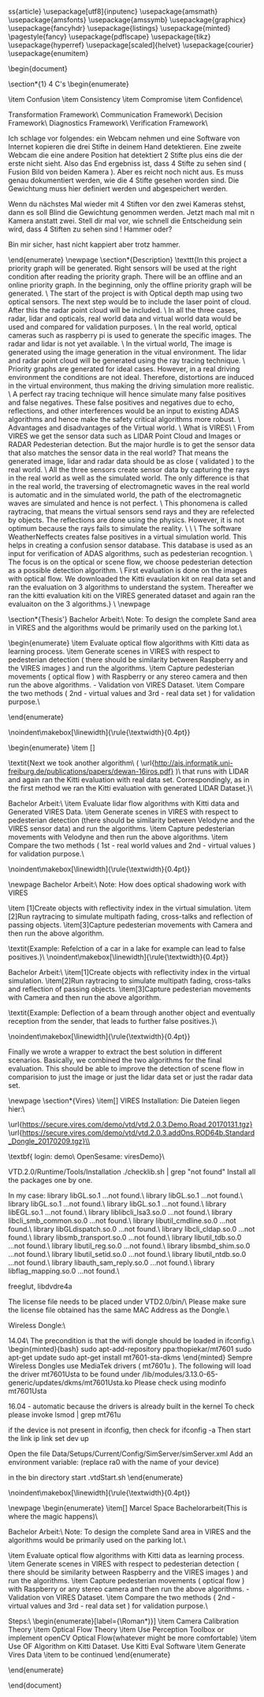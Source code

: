 ss{article}
\usepackage[utf8]{inputenc}
\usepackage{amsmath}
\usepackage{amsfonts}
\usepackage{amssymb}
\usepackage{graphicx}
\usepackage{fancyhdr}
\usepackage{listings}
\usepackage{minted}
\pagestyle{fancy}
\usepackage{pdflscape}
\usepackage{tikz}
\usepackage{hyperref}
\usepackage[scaled]{helvet}
\usepackage{courier}
\usepackage{enumitem}   



\begin{document}


\section*{1} 4 C's
\begin{enumerate}

\item Confusion
\item Consistency
\item Compromise
\item Confidence\\

 Transformation Framework\\
Communication Framework\\
Decision Framework\\
Diagnostics Framework\\
Verification Framework\\

Ich schlage vor folgendes: ein Webcam nehmen und eine Software von Internet kopieren die drei Stifte in deinem Hand detektieren. Eine
zweite Webcam die eine andere Position hat detektiert 2 Stifte plus eins
die der erste nicht sieht. Also das End ergebniss ist, dass 4 Stifte zu
sehen sind ( Fusion Bild von beiden Kamera ).
Aber es reicht noch nicht aus. Es muss genau dokumentiert werden, wie
die 4 Stifte gesehen worden sind. Die Gewichtung muss hier definiert
werden und abgespeichert werden.

Wenn du nächstes Mal wieder mit 4 Stiften vor den zwei Kameras stehst,
dann es soll Blind die Gewichtung genommen werden. Jetzt mach mal mit n
Kamera anstatt zwei. Stell dir mal vor, wie schnell die Entscheidung
sein wird, dass 4 Stiften zu sehen sind ! Hammer oder? 

Bin mir sicher, hast nicht kappiert aber trotz hammer.



\end{enumerate}
\newpage
\section*{Description}
\texttt{In this project a priority graph will be generated. Right sensors will be 
used at the right condition after reading the priority graph.
There will be an offline and an online priority graph. In the beginning,
only the offline priority graph will be generated.
\\
The start of the project is with Optical depth map using two optical sensors.
The next step would be to include the laser point of cloud.
After this the radar point cloud will be included.
\\
In all the three cases, radar, lidar and opticals, real world data and virtual
world data would be used and compared for validation purposes.
\\
In the real world, optical cameras such as raspberry pi is used to generate the
specific images. The radar and lidar is not yet available.
\\
In the virtual world, The image is generated using the image generation 
in the vitual environment.
The lidar and radar point cloud will be generated using the ray tracing
technique.
\\
Priority graphs are generated for ideal cases. However, in a real driving 
environment the conditions are not ideal. Therefore, distortions are induced
in the virtual environment, thus making the driving simulation more 
realistic.
\\
A perfect ray tracing technique will hence simulate many false positives and
false negatives. These false positives and negatives due to echo, reflections,
and other interferences would be an input to existing ADAS algorithms and hence
make the safety critical algorithms more robust.
\\
Advantages and disadvantages of the Virtual world.
\\
What is VIRES\\
\\
From VIRES we get the sensor data such as LIDAR Point Cloud and Images or RADAR Pedesterian detection.
But the major hurdle is to get the sensor data that also matches the sensor data in the real world?
That means the generated image, lidar and radar data should be as close ( validated ) to the real world.
\\
All the three sensors create sensor data by capturing the rays in the real world as well as the simulated world.
The only difference is that in the real world, the traversing of electromagnetic waves in the real world is automatic 
and in the simulated world, the path of the electromagnetic waves are simulated and hence is not perfect.
\\
This phonomena is called raytracing, that means the virtual sensors send rays and they are refelected by objects.
The reflections are done using the physics. However, it is not optimum because the rays fails to simulate the reality.
\\
\\
\\
The software WeatherNeffects creates false positives in a virtual simulation world. This helps in creating
a confusion sensor database. This database is used as an input for verification of ADAS algorithms, such as 
pedesterian recogntion.
\\
The focus is on the optical or scene flow, we choose pedesterian detection as a possible detection algorithm.
\\
First evaluation is done on the images with optical flow.
We downloaded the Kitti evaulation kit on real data set and ran the evaluation on 3 algorithms to understand the system.
Thereafter we ran the kitti evaluation kiti on the VIRES generated dataset and again ran the evaluaiton on the 3 algorithms.}
\\
\newpage

\section*{Thesis'}
Bachelor Arbeit:\\
Note: To design the complete Sand area in VIRES and the algorithms would be primarily used on the parking lot.\\

\begin{enumerate}
\item Evaluate optical flow algorithms with Kitti data as learning process. 
\item Generate scenes in VIRES with respect to pedesterian detection ( there should be similarity between Raspberry and the VIRES images )  and run the algorithms.
\item Capture pedesterian movements ( optical flow ) with Raspberry or any stereo camera and then run the above algorithms. - Validation von VIRES Dataset.
\item Compare the two methods ( 2nd - virtual values and 3rd - real data set )  for validation purpose.\\

\end{enumerate}


\noindent\makebox[\linewidth]{\rule{\textwidth}{0.4pt}}

\begin{enumerate}
\item []

\textit{Next we took another algorithm\\
( \url{http://ais.informatik.uni-freiburg.de/publications/papers/dewan-16iros.pdf} )\\ 
that runs with LIDAR and again ran the Kitti evaluation with real data set.
Correspondingly, as in the first method we ran the Kitti evaluation with generated LIDAR Dataset.}\\


Bachelor Arbeit:\\
\item Evaluate lidar flow algorithms with Kitti data and Generated VIRES Data.
\item Generate scenes in VIRES with respect to pedesterian detection (there should be similarity between Velodyne and the VIRES sensor data)  and run the algorithms.
\item Capture pedesterian movements with Velodyne and then run the above algorithms.
\item Compare the two methods ( 1st - real world values and 2nd - virtual values )  for validation purpose.\\

\noindent\makebox[\linewidth]{\rule{\textwidth}{0.4pt}}

\newpage
Bachelor Arbeit:\\
Note: How does optical shadowing work with VIRES


\item [1]Create objects with reflectivity index in the virtual simulation.
\item [2]Run raytracing to simulate multipath fading, cross-talks and reflection of passing objects.
\item[3]Capture pedesterian movements with Camera and then run the above algorithm.


\textit{Example: Refelction of a car in a lake for example can lead to false positives.}\\
\noindent\makebox[\linewidth]{\rule{\textwidth}{0.4pt}}


Bachelor Arbeit:\\
\item[1]Create objects with reflectivity index in the virtual simulation.
\item[2]Run raytracing to simulate multipath fading, cross-talks and reflection of passing objects.
\item[3]Capture pedesterian movements with Camera and then run the above algorithm.


\textit{Example: Deflection of a beam through another object and eventually reception from the sender, that leads to further false positives.}\\ 

\noindent\makebox[\linewidth]{\rule{\textwidth}{0.4pt}}


Finally we wrote a wrapper to extract the best solution in different scenarios.
Basically, we combined the two algorithms for the final evaluation.
This should be able to improve the detection of scene flow in comparision to just the image or just the lidar data set or just the radar data set.



\newpage
\section*{Vires}
\item[]
VIRES Installation:
Die Dateien liegen hier:\\

\url{https://secure.vires.com/demo/vtd/vtd.2.0.3.Demo.Road.20170131.tgz}
\url{https://secure.vires.com/demo/vtd/vtd.2.0.3.addOns.ROD64b.Standard_Dongle_20170209.tgz}\\

\textbf{
login: demo\\
OpenSesame: viresDemo}\\

VTD.2.0/Runtime/Tools/Installation
./checklib.sh | grep "not found"
Install all the packages one by one.

In my case:
    library libGL.so.1 ...not found.\\
    library libGL.so.1 ...not found.\\
    library libGL.so.1 ...not found.\\
    library libGL.so.1 ...not found.\\
    library libEGL.so.1 ...not found.\\
    library liblibcli\_lsa3.so.0 ...not found.\\
    library libcli\_smb\_common.so.0 ...not found.\\
    library libutil\_cmdline.so.0 ...not found.\\
    library libGLdispatch.so.0 ...not found.\\
    library libcli\_cldap.so.0 ...not found.\\
    library libsmb\_transport.so.0 ...not found.\\
    library libutil\_tdb.so.0 ...not found.\\
    library libutil\_reg.so.0 ...not found.\\
    library libsmbd\_shim.so.0 ...not found.\\
    library libutil\_setid.so.0 ...not found.\\
    library libutil\_ntdb.so.0 ...not found.\\
    library libauth\_sam\_reply.so.0 ...not found.\\
    library libflag\_mapping.so.0 ...not found.\\

freeglut, libdvdre4a

The license file needs to be placed under VTD2.0/bin/\\
Please make sure the license file obtained has the same MAC Address as the Dongle.\\

Wireless Dongle:\\

14.04\\
The precondition is that the wifi dongle should be loaded in ifconfig.\\
\begin{minted}{bash}
sudo apt-add-repository ppa:thopiekar/mt7601
sudo apt-get update
sudo apt-get install mt7601-sta-dkms
\end{minted}
Sempre Wireless Dongles use MediaTek drivers ( mt7601u ). The following will
load the driver mt7601Usta to be found under 
/lib/modules/3.13.0-65-generic/updates/dkms/mt7601Usta.ko
Please check using modinfo mt7601Usta

16.04 - automatic because the drivers is already built in the kernel
To check please invoke lsmod | grep mt761u

if the device is not present in ifconfig, then check for ifconfig -a
Then start the link ip link set dev  up

Open the file Data/Setups/Current/Config/SimServer/simServer.xml
Add an environment variable:  (replace ra0 with the name of your device)

in the bin directory start .vtdStart.sh
\end{enumerate}

\noindent\makebox[\linewidth]{\rule{\textwidth}{0.4pt}}

\newpage
\begin{enumerate}
\item[] Marcel Space Bachelorarbeit(This is where the magic happens)\\

Bachelor Arbeit:\\
Note: To design the complete Sand area in VIRES and the algorithms would be primarily used on the parking lot.\\

\item Evaluate optical flow algorithms with Kitti data as learning process. 
\item Generate scenes in VIRES with respect to pedesterian detection ( there should be similarity between Raspberry and the VIRES images )  and run the algorithms.
\item Capture pedesterian movements ( optical flow ) with Raspberry or any stereo camera and then run the above algorithms. - Validation von VIRES Dataset.
\item Compare the two methods ( 2nd - virtual values and 3rd - real data set )  for validation purpose.\\

Steps:\\
\begin{enumerate}[label={\Roman*)}]
\item Camera Calibration Theory
\item Optical Flow Theory 
\item Use Perception Toolbox or implement openCV Optical Flow(whatever might be more comfortable) 
\item Use OF Algorithm on Kitti Dataset. Use Kitti Eval Software
\item Generate Vires Data 
\item to be continued
\end{enumerate}


\end{enumerate}



\end{document}


